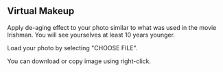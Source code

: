 ## Virtual Makeup

Apply de-aging effect to your photo similar to what was used in the movie Irishman. You will see yourselves at least 10 years younger.

Load your photo by selecting "CHOOSE FILE". 

You can download or copy image using right-click.